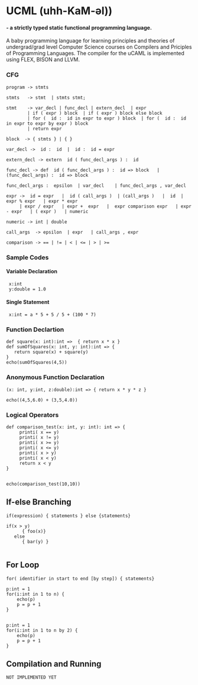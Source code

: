 
# UCML (uhh-KaM-əl)) 
####      - a strictly typed static functional programming language. 

A baby programming language for learning principles and theories of undergrad/grad level Computer Science courses on Compilers and Priciples of Programming Languages. The compiler for the uCAML is implemented using FLEX, BISON and LLVM.

### CFG
```
program -> stmts 
		
stmts   -> stmt  | stmts stmt;

stmt    -> var_decl | func_decl | extern_decl  | expr   
        | if ( expr ) block  | if ( expr ) block else block 
        | for (  id :  id in expr to expr ) block  | for (  id :  id in expr to expr by expr ) block  
        | return expr  
        
block  -> { stmts } | { }  
 
var_decl ->  id :  id  |  id :  id = expr   

extern_decl -> extern  id ( func_decl_args ) :  id 

func_decl -> def  id ( func_decl_args ) :  id => block   | (func_decl_args) :  id => block  
	 
func_decl_args :  epsilon  | var_decl    | func_decl_args , var_decl  

expr ->  id = expr   |  id ( call_args )  | (call_args )   |  id  | expr % expr   | expr * expr  
     | expr / expr   | expr +  expr   |  expr comparison expr   | expr - expr   | ( expr )   | numeric 

numeric -> int | double  

call_args  -> epsilon  | expr   | call_args , expr    

comparison -> == | != | < | <= | > | >=
```

### Sample Codes


#### Variable Declaration 
```
 x:int 
 y:double = 1.0
```

#### Single Statement
```
 x:int = a * 5 + 5 / 5 + (100 * 7)
```

### Function Declartion
```
def square(x: int):int =>  { return x * x }
def sumOfSquares(x: int, y: int):int => {
   return square(x) + square(y)
}
echo(sumOfSquares(4,5)) 
```

### Anonymous Function Declaration
```
(x: int, y:int, z:double):int => { return x * y * z }

echo((4,5,6.0) + (3,5,4.0))
```

### Logical Operators
```
def comparison_test(x: int, y: int): int => { 
     printi( x == y)
     printi( x != y)
     printi( x >= y)
     printi( x <= y)
     printi( x > y)
     printi( x < y)
     return x < y
}


echo(comparison_test(10,10)) 
```

## If-else Branching
    if(expression) { statements } else {statements}
```
if(x > y) 
      { foo(x)}
   else   
      { bar(y) }
    
```

## For Loop 
    for( identifier in start to end [by step]) { statements}
```
p:int = 1
for(i:int in 1 to n) {   
    echo(p) 
    p = p + 1
}


p:int = 1
for(i:int in 1 to n by 2) {   
    echo(p) 
    p = p + 1
}
```

## Compilation and Running
```
NOT IMPLEMENTED YET
```

 
